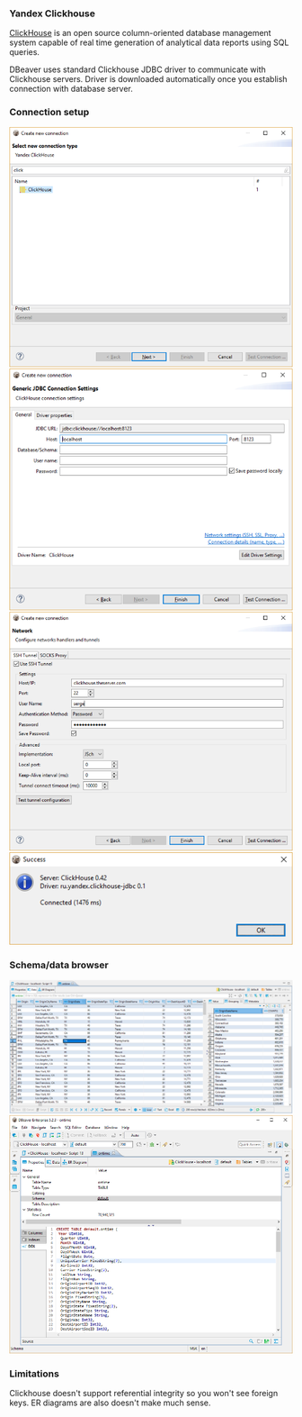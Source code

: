 ### Yandex Clickhouse

<a href="https://clickhouse.yandex/docs/en/">ClickHouse</a> is an open source column-oriented database management system capable of real time generation of analytical data reports using SQL queries.

DBeaver uses standard Clickhouse JDBC driver to communicate with Clickhouse servers. Driver is downloaded automatically once you establish connection with database server.

### Connection setup

![](images/database/clickhouse/clickhouse-setup-driver.png)
![](images/database/clickhouse/clickhouse-setup-connection.png)
![](images/database/clickhouse/clickhouse-setup-ssh.png)
![](images/database/clickhouse/clickhouse-test-connection.png)

### Schema/data browser

![](images/database/clickhouse/clickhouse-tables.png)
![](images/database/clickhouse/clickhouse-ddl.png)

### Limitations

Clickhouse doesn't support referential integrity so you won't see foreign keys. ER diagrams are also doesn't make much sense.

